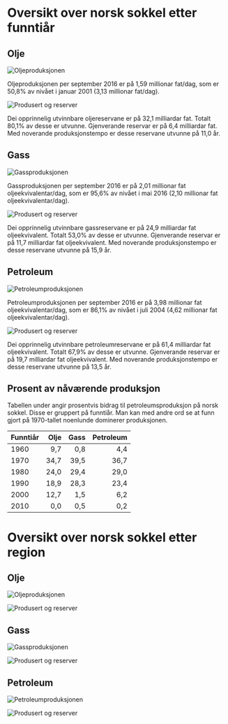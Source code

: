 # Oversikt over norsk sokkel etter funntiår

## Olje
![Oljeproduksjonen](img/oil_production_yearly_12MMA_by_discovery_decade.png)

Oljeproduksjonen per september 2016 er på 1,59 millionar fat/dag, som er 50,8% av nivået i januar 2001 (3,13 millionar fat/dag).

![Produsert og reserver](img/oil_produced_reserves_by_discovery_decade.png)

Dei opprinnelig utvinnbare oljereservane er på 32,1 milliardar fat.
Totalt 80,1% av desse er utvunne.
Gjenverande reservar er på 6,4 milliardar fat.
Med noverande produksjonstempo er desse reservane utvunne på 11,0 år.

## Gass
![Gassproduksjonen](img/gas_production_yearly_12MMA_by_discovery_decade.png)

Gassproduksjonen per september 2016 er på 2,01 millionar fat oljeekvivalentar/dag, som er 95,6% av nivået i mai 2016 (2,10 millionar fat oljeekvivalentar/dag).

![Produsert og reserver](img/gas_produced_reserves_by_discovery_decade.png)

Dei opprinnelig utvinnbare gassreservane er på 24,9 milliardar fat oljeekvivalent.
Totalt 53,0% av desse er utvunne.
Gjenverande reservar er på 11,7 milliardar fat oljeekvivalent.
Med noverande produksjonstempo er desse reservane utvunne på 15,9 år.

## Petroleum
![Petroleumproduksjonen](img/oe_production_yearly_12MMA_by_discovery_decade.png)

Petroleumproduksjonen per september 2016 er på 3,98 millionar fat oljeekvivalentar/dag, som er 86,1% av nivået i juli 2004 (4,62 millionar fat oljeekvivalentar/dag).

![Produsert og reserver](img/oe_produced_reserves_by_discovery_decade.png)

Dei opprinnelig utvinnbare petroleumreservane er på 61,4 milliardar fat oljeekvivalent.
Totalt 67,9% av desse er utvunne.
Gjenverande reservar er på 19,7 milliardar fat oljeekvivalent.
Med noverande produksjonstempo er desse reservane utvunne på 13,5 år.



## Prosent av nåværende produksjon

Tabellen under angir prosentvis bidrag til petroleumsproduksjon på norsk sokkel. 
Disse er gruppert på funntiår.
Man kan med andre ord se at funn gjort på 1970-tallet noenlunde dominerer produksjonen. 


| Funntiår | Olje | Gass | Petroleum |
| ---- | ---: | ---: | ---: |
| 1960 | 9,7 | 0,8 | 4,4 |
| 1970 | 34,7 | 39,5 | 36,7 |
| 1980 | 24,0 | 29,4 | 29,0 |
| 1990 | 18,9 | 28,3 | 23,4 |
| 2000 | 12,7 | 1,5 | 6,2 |
| 2010 | 0,0 | 0,5 | 0,2 |

# Oversikt over norsk sokkel etter region

## Olje
![Oljeproduksjonen](img/oil_production_yearly_12MMA_by_region.png)


![Produsert og reserver](img/oil_produced_reserves_by_region.png)

## Gass
![Gassproduksjonen](img/gas_production_yearly_12MMA_by_region.png)


![Produsert og reserver](img/gas_produced_reserves_by_region.png)

## Petroleum
![Petroleumproduksjonen](img/oe_production_yearly_12MMA_by_region.png)


![Produsert og reserver](img/oe_produced_reserves_by_region.png)

